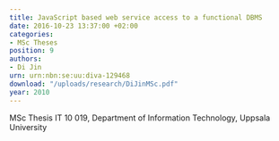 ```yaml
---
title: JavaScript based web service access to a functional DBMS
date: 2016-10-23 13:37:00 +02:00
categories:
- MSc Theses
position: 9
authors:
- Di Jin
urn: urn:nbn:se:uu:diva-129468
download: "/uploads/research/DiJinMSc.pdf"
year: 2010
---
```


MSc Thesis IT 10 019, Department of Information Technology, Uppsala University
